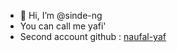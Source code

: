 - 👋 Hi, I’m @sinde-ng
-    You can call me yafi'
-    Second account github : <a href="github.com/naufal-yaf">naufal-yaf</a>

